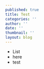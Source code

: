 ```yaml
---
published: true
title: Test
categories: ''
author: ''
date: ''
thumbnail: ''
layout: blog
---
```

- List
- here 
- test


